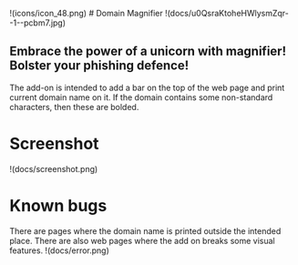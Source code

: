 !(icons/icon_48.png)  # Domain Magnifier
!(docs/u0QsraKtoheHWlysmZqr--1--pcbm7.jpg)
## Embrace the power of a unicorn with magnifier! Bolster your phishing defence! 

The add-on is intended to add a bar on the top of the web page and print current domain name on it. If the domain contains some non-standard characters,
then these are bolded.

# Screenshot
!(docs/screenshot.png)

# Known bugs
There are pages where the domain name is printed outside the intended place. There are also web pages where the add on breaks some visual features.
!(docs/error.png)
